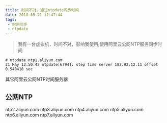 ```yaml
---
title: 时间不对，通过ntpdate同步时间
date: 2018-05-21 12:47:44
tags: 
 - 时间同步
 - ntpdate
---
```



> 我有一台虚拟机，时间不对，影响我使用,使用阿里云公网NTP服务同步时间

```
# ntpdate ntp1.aliyun.com
21 May 12:50:42 ntpdate[6794]: step time server 182.92.12.11 offset 0.548418 sec
```

其它阿里云公网NTP时间服务器

公网NTP 
---
ntp2.aliyun.com 
ntp3.aliyun.com 
ntp4.aliyun.com 
ntp5.aliyun.com 
ntp6.aliyun.com
ntp7.aliyun.com